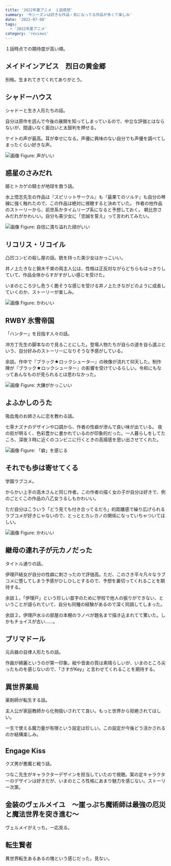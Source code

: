 ```yaml
---
title: '2022年夏アニメ　１話感想'
summary: '今シーズンは好きな作品・気になってる作品が多くて楽しみ'
date: '2022-07-08'
tags: 
  - '2022年夏アニメ'
category: 'reviews'
---
```


１話時点での期待度が高い順。

## メイドインアビス　烈日の黄金郷

別格。生まれてきてくれてありがとう。

## シャドーハウス

シャドーと生き人形たちの話。

自分は原作を読んで今後の展開を知ってしまっているので、中立な評価とはならないが、間違いなく面白いと太鼓判を押せる。

ケイトの声が最高。耳が幸せになる。声優に興味のない自分でも声優を調べてしまったくらい好きな声。

![画像](/images/kate.jpg)
Figure: 声がいい

## 惑星のさみだれ

姫とトカゲの騎士が地球を救う話。

水上悟志先生の作品は『スピリットサークル』も『最果てのソルテ』も自分の琴線に強く触れたので、この作品は絶対に視聴すると決めていた。
作者の他作品のストーリーから、前世系かタイムリープ系になると予想しておく。
朝比奈さみだれがかわいい。自分も美少女に「忠誠を誓え」って言われてみたい。

![画像](/images/samidare.png)
Figure: 自信に満ち溢れた顔がいい

## リコリス・リコイル

凸凹コンビの殺し屋の話。銃を持った美少女はかっこいい。

井ノ上たきなと錦木千束の両主人公は、性格は正反対ながらどちらもはっきりしていて、作品全体からすがすがしい感じを受けた。

いまのところ少し危うく脆そうな感じを受ける井ノ上たきながどのように成長していくのか、ストーリーが楽しみ。

![画像](/images/takina.jpg)
Figure: かわいい

## RWBY 氷雪帝国

「ハンター」を目指す人々の話。

冲方丁先生の脚本なので見ることにした。登場人物たちが自らの道を自ら選ぶという、自分好みのストーリーになりそうな予感がしている。

余談。作中で『ブラック★ロックシュータ―』の映像が流れて仰天した。制作陣が『ブラック★ロックシューター』の影響を受けているらしい。令和にもなってあんなものが見られるとは思わなかった。

![画像](/images/rwby.png)
Figure: 大鎌がかっこいい

## よふかしのうた

吸血鬼のお姉さんに恋を教わる話。

七草ナズナのデザインや口調から、作者の性癖が滲んで良い味が出ている。
夜の街が明るく、色彩豊かに書かれているのが印象的だった。一人暮らしをしてたころ、深夜３時に近くのコンビニに行くときの高揚感を思い出させてくれた。

![画像](/images/nazuna.jpg)
Figure: 「癖」を感じる

## それでも歩は寄せてくる

学園ラブコメ。

からかい上手の高木さんと同じ作者。この作者の描く女の子が自分は好きで、例のごとくこの作品の八乙女うるしもかわいい。

ただ自分はこういう「どう見ても付き合ってるだろ」的距離感で繰り広げられるラブコメが好きじゃないので、とっととカレカノの関係になっていちゃついてほしい。

![画像](/images/yaotome.jpg)
Figure: かわいい

## 継母の連れ子が元カノだった

タイトル通りの話。

伊理戸結女が自分の性癖に刺さったので評価高。ただ、このさき平々凡々なラブコメに堕してしまう予感がひしひしとするので、予想を裏切ってくれることを期待する。

余談１。「伊理戸」という珍しい苗字のために学校で他人の振りができない、ということが語られていて、自分も同種の経験があるので深く同調してしまった。

余談２。伊理戸水斗の部屋の本棚のラノベが題名まで描き込まれてて驚いた。しかもチョイスが古い……。

## プリマドール

元兵器の自律人形たちの話。

作画が綺麗というのが第一印象。絵や音楽の質は素晴らしいが、いまのところ尖ったものを感じないので、「さすがKey」と言わせてくれることを期待する。

## 異世界薬局

薬剤師が転生する話。

主人公が家庭教師から化物扱いされてて良い。もっと世界から拒絶されてほしい。

一生で使える魔力量が有限という設定は珍しい。この設定が今後どう活かされるのか結構楽しみ。

## Engage Kiss

クズ男が悪魔と戦う話。

つなこ先生がキャラクターデザインを担当していたので視聴。案の定キャラクターのデザインは好きだが、いまのところ性格にあまり魅力を感じない。ストーリー次第。

## 金装のヴェルメイユ　～崖っぷち魔術師は最強の厄災と魔法世界を突き進む～

ヴェルメイがえっち。一応見る。

## 転生賢者

異世界転生あるあるの塊という感じだった。見ない。
